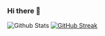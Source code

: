 ### Hi there 👋
<!-- 
**Siddhesh777/Siddhesh777** is a ✨ _special_ ✨ repository because its `README.md` (this file) appears on your GitHub profile.

Here are some ideas to get you started:

- 🔭 I’m currently working on ...
- 🌱 I’m currently learning Web Development
- 👯 I’m looking to collaborate on ...
- 🤔 I’m looking for help with ...
- 💬 Ask me about ...
- 📫 How to reach me: jainsiddhesh777@gmail.com
- 😄 Pronouns: ...
- ⚡ Fun fact: ... -->

![Github Stats](https://github-readme-stats.vercel.app/api?username=Siddhesh777&theme=vision-friendly-dark)
[![GitHub Streak](https://github-readme-streak-stats.herokuapp.com/?user=Siddhesh777&theme=dark)](https://git.io/streak-stats)
